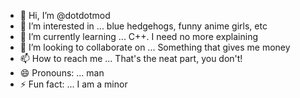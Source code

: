 - 👋 Hi, I’m @dotdotmod
- 👀 I’m interested in ... blue hedgehogs, funny anime girls, etc
- 🌱 I’m currently learning ... C++. I need no more explaining
- 💞️ I’m looking to collaborate on ... Something that gives me money
- 📫 How to reach me ... That's the neat part, you don't!
- 😄 Pronouns: ... man
- ⚡ Fun fact: ... I am a minor

<!---
dotdotmod/dotdotmod is a ✨ special ✨ repository because its `README.md` (this file) appears on your GitHub profile.
You can click the Preview link to take a look at your changes.
--->
